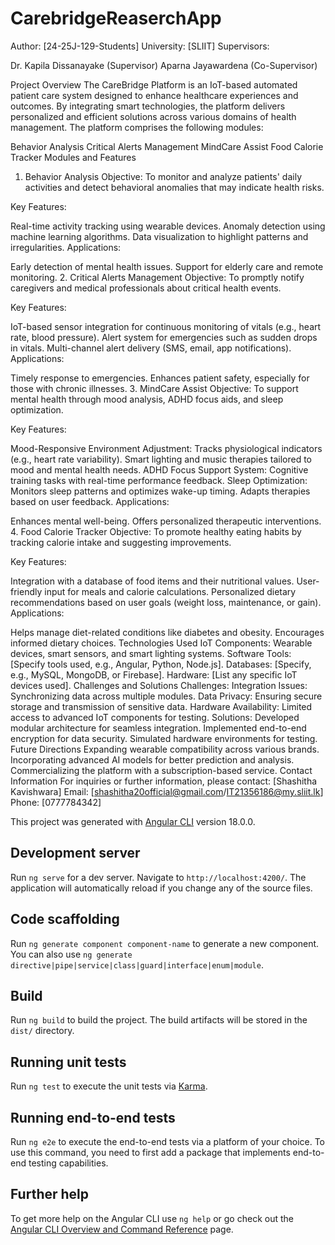 # CarebridgeReaserchApp
Author: [24-25J-129-Students]
University: [SLIIT]
Supervisors:

Dr. Kapila Dissanayake (Supervisor)
Aparna Jayawardena (Co-Supervisor)

Project Overview
The CareBridge Platform is an IoT-based automated patient care system designed to enhance healthcare experiences and outcomes. By integrating smart technologies, the platform delivers personalized and efficient solutions across various domains of health management. The platform comprises the following modules:

Behavior Analysis
Critical Alerts Management
MindCare Assist
Food Calorie Tracker
Modules and Features
1. Behavior Analysis
Objective:
To monitor and analyze patients' daily activities and detect behavioral anomalies that may indicate health risks.

Key Features:

Real-time activity tracking using wearable devices.
Anomaly detection using machine learning algorithms.
Data visualization to highlight patterns and irregularities.
Applications:

Early detection of mental health issues.
Support for elderly care and remote monitoring.
2. Critical Alerts Management
Objective:
To promptly notify caregivers and medical professionals about critical health events.

Key Features:

IoT-based sensor integration for continuous monitoring of vitals (e.g., heart rate, blood pressure).
Alert system for emergencies such as sudden drops in vitals.
Multi-channel alert delivery (SMS, email, app notifications).
Applications:

Timely response to emergencies.
Enhances patient safety, especially for those with chronic illnesses.
3. MindCare Assist
Objective:
To support mental health through mood analysis, ADHD focus aids, and sleep optimization.

Key Features:

Mood-Responsive Environment Adjustment:
Tracks physiological indicators (e.g., heart rate variability).
Smart lighting and music therapies tailored to mood and mental health needs.
ADHD Focus Support System:
Cognitive training tasks with real-time performance feedback.
Sleep Optimization:
Monitors sleep patterns and optimizes wake-up timing.
Adapts therapies based on user feedback.
Applications:

Enhances mental well-being.
Offers personalized therapeutic interventions.
4. Food Calorie Tracker
Objective:
To promote healthy eating habits by tracking calorie intake and suggesting improvements.

Key Features:

Integration with a database of food items and their nutritional values.
User-friendly input for meals and calorie calculations.
Personalized dietary recommendations based on user goals (weight loss, maintenance, or gain).
Applications:

Helps manage diet-related conditions like diabetes and obesity.
Encourages informed dietary choices.
Technologies Used
IoT Components: Wearable devices, smart sensors, and smart lighting systems.
Software Tools: [Specify tools used, e.g., Angular, Python, Node.js].
Databases: [Specify, e.g., MySQL, MongoDB, or Firebase].
Hardware: [List any specific IoT devices used].
Challenges and Solutions
Challenges:
Integration Issues: Synchronizing data across multiple modules.
Data Privacy: Ensuring secure storage and transmission of sensitive data.
Hardware Availability: Limited access to advanced IoT components for testing.
Solutions:
Developed modular architecture for seamless integration.
Implemented end-to-end encryption for data security.
Simulated hardware environments for testing.
Future Directions
Expanding wearable compatibility across various brands.
Incorporating advanced AI models for better prediction and analysis.
Commercializing the platform with a subscription-based service.
Contact Information
For inquiries or further information, please contact:
[Shashitha Kavishwara]
Email: [shashitha20official@gmail.com/IT21356186@my.sliit.lk]
Phone: [0777784342]

This project was generated with [Angular CLI](https://github.com/angular/angular-cli) version 18.0.0.

## Development server

Run `ng serve` for a dev server. Navigate to `http://localhost:4200/`. The application will automatically reload if you change any of the source files.

## Code scaffolding

Run `ng generate component component-name` to generate a new component. You can also use `ng generate directive|pipe|service|class|guard|interface|enum|module`.

## Build

Run `ng build` to build the project. The build artifacts will be stored in the `dist/` directory.

## Running unit tests

Run `ng test` to execute the unit tests via [Karma](https://karma-runner.github.io).

## Running end-to-end tests

Run `ng e2e` to execute the end-to-end tests via a platform of your choice. To use this command, you need to first add a package that implements end-to-end testing capabilities.

## Further help

To get more help on the Angular CLI use `ng help` or go check out the [Angular CLI Overview and Command Reference](https://angular.io/cli) page.
